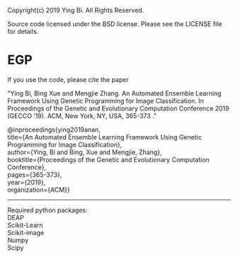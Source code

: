 Copyright(c) 2019 Ying Bi.
All Rights Reserved.

Source code licensed under the BSD license. Please see the LICENSE file for details.

EGP
=============
If you use the code, please cite the paper 

"Ying Bi, Bing Xue and Mengjie Zhang. An Automated Ensemble Learning Framework Using Genetic Programming for Image Classification. In Proceedings of the Genetic and Evolutionary Computation Conference 2019 (GECCO ’19). ACM, New York, NY, USA, 365-373 ."

@inproceedings{ying2019anan,<br/>
	title={An Automated Ensemble Learning Framework Using Genetic Programming for Image Classification},<br/>
	author={Ying, Bi and Bing, Xue and Mengjie, Zhang},<br/>
	booktitle={Proceedings of the Genetic and Evolutionary Computation Conference},<br/>
	pages={365-373},<br/>
	year={2019},<br/>
	organization={ACM}}

-----
Required python packages:<br/>
	DEAP<br/>
	Scikit-Learn<br/>
	Scikit-image<br/>
	Numpy<br/>
	Scipy<br/>
